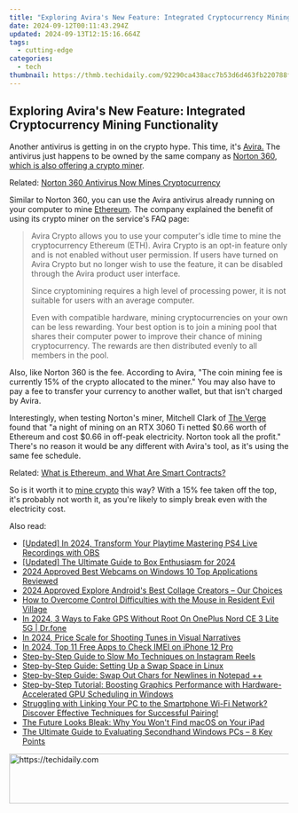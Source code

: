 ```yaml
---
title: "Exploring Avira's New Feature: Integrated Cryptocurrency Mining Functionality"
date: 2024-09-12T00:11:43.294Z
updated: 2024-09-13T12:15:16.664Z
tags:
  - cutting-edge
categories:
  - tech
thumbnail: https://thmb.techidaily.com/92290ca438acc7b53d6d463fb220788f23c7aae03036a5859c384dd9ace3b529.jpg
---
```


## Exploring Avira's New Feature: Integrated Cryptocurrency Mining Functionality

Another antivirus is getting in on the crypto hype. This time, it's [Avira.](https://support.avira.com/hc/en-us/articles/4407469485585-What-is-Avira-Crypto-) The antivirus just happens to be owned by the same company as [Norton 360, which is also offering a crypto miner](https://screen-mirror.techidaily.com/in-2024-3-facts-you-need-to-know-about-screen-mirroring-samsung-galaxy-a15-4g-drfone-by-drfone-android/).

Related: [Norton 360 Antivirus Now Mines Cryptocurrency](https://screen-mirror.techidaily.com/in-2024-3-facts-you-need-to-know-about-screen-mirroring-samsung-galaxy-a15-4g-drfone-by-drfone-android/) 

 Similar to Norton 360, you can use the Avira antivirus already running on your computer to mine [Ethereum](https://extra-information.techidaily.com/in-2024-automated-opener-your-srt-files-windows-and-mac/). The company explained the benefit of using its crypto miner on the service's FAQ page:

> Avira Crypto allows you to use your computer's idle time to mine the cryptocurrency Ethereum (ETH). Avira Crypto is an opt-in feature only and is not enabled without user permission. If users have turned on Avira Crypto but no longer wish to use the feature, it can be disabled through the Avira product user interface.
> 
> Since cryptomining requires a high level of processing power, it is not suitable for users with an average computer.
> 
> Even with compatible hardware, mining cryptocurrencies on your own can be less rewarding. Your best option is to join a mining pool that shares their computer power to improve their chance of mining cryptocurrency. The rewards are then distributed evenly to all members in the pool.

 Also, like Norton 360 is the fee. According to Avira, "The coin mining fee is currently 15% of the crypto allocated to the miner." You may also have to pay a fee to transfer your currency to another wallet, but that isn't charged by Avira.

 Interestingly, when testing Norton's miner, Mitchell Clark of [The Verge](https://www.theverge.com/2022/1/7/22869528/norton-crypto-miner-security-software-reaction) found that "a night of mining on an RTX 3060 Ti netted $0.66 worth of Ethereum and cost $0.66 in off-peak electricity. Norton took all the profit." There's no reason it would be any different with Avira's tool, as it's using the same fee schedule.

Related: [What is Ethereum, and What Are Smart Contracts?](https://extra-information.techidaily.com/in-2024-automated-opener-your-srt-files-windows-and-mac/) 

 So is it worth it to [mine crypto](https://fix-guide.techidaily.com/reliable-user-guide-to-fix-vivo-y100a-running-slow-and-freezing-drfone-by-drfone-fix-android-problems-fix-android-problems/) this way? With a 15% fee taken off the top, it's probably not worth it, as you're likely to simply break even with the electricity cost.

<ins class="adsbygoogle"
     style="display:block"
     data-ad-format="autorelaxed"
     data-ad-client="ca-pub-7571918770474297"
     data-ad-slot="1223367746"></ins>

<ins class="adsbygoogle"
     style="display:block"
     data-ad-client="ca-pub-7571918770474297"
     data-ad-slot="8358498916"
     data-ad-format="auto"
     data-full-width-responsive="true"></ins>

<span class="atpl-alsoreadstyle">Also read:</span>
<div><ul>
<li><a href="https://on-screen-recording.techidaily.com/updated-in-2024-transform-your-playtime-mastering-ps4-live-recordings-with-obs/"><u>[Updated] In 2024, Transform Your Playtime Mastering PS4 Live Recordings with OBS</u></a></li>
<li><a href="https://fox-direct.techidaily.com/updated-the-ultimate-guide-to-box-enthusiasm-for-2024/"><u>[Updated] The Ultimate Guide to Box Enthusiasm for 2024</u></a></li>
<li><a href="https://video-capture.techidaily.com/2024-approved-best-webcams-on-windows-10-top-applications-reviewed/"><u>2024 Approved Best Webcams on Windows 10 Top Applications Reviewed</u></a></li>
<li><a href="https://some-techniques.techidaily.com/2024-approved-explore-androids-best-collage-creators-our-choices/"><u>2024 Approved Explore Android's Best Collage Creators – Our Choices</u></a></li>
<li><a href="https://program-issues.techidaily.com/how-to-overcome-control-difficulties-with-the-mouse-in-resident-evil-village/"><u>How to Overcome Control Difficulties with the Mouse in Resident Evil Village</u></a></li>
<li><a href="https://change-location.techidaily.com/in-2024-3-ways-to-fake-gps-without-root-on-oneplus-nord-ce-3-lite-5g-drfone-by-drfone-virtual-android/"><u>In 2024, 3 Ways to Fake GPS Without Root On OnePlus Nord CE 3 Lite 5G | Dr.fone</u></a></li>
<li><a href="https://extra-skills.techidaily.com/in-2024-price-scale-for-shooting-tunes-in-visual-narratives/"><u>In 2024, Price Scale for Shooting Tunes in Visual Narratives</u></a></li>
<li><a href="https://sim-unlock.techidaily.com/in-2024-top-11-free-apps-to-check-imei-on-iphone-12-pro-by-drfone-ios/"><u>In 2024, Top 11 Free Apps to Check IMEI on iPhone 12 Pro</u></a></li>
<li><a href="https://instagram-clips.techidaily.com/step-by-step-guide-to-slow-mo-techniques-on-instagram-reels/"><u>Step-by-Step Guide to Slow Mo Techniques on Instagram Reels</u></a></li>
<li><a href="https://some-skills.techidaily.com/step-by-step-guide-setting-up-a-swap-space-in-linux/"><u>Step-by-Step Guide: Setting Up a Swap Space in Linux</u></a></li>
<li><a href="https://some-skills.techidaily.com/step-by-step-guide-swap-out-chars-for-newlines-in-notepad-plusplus/"><u>Step-by-Step Guide: Swap Out Chars for Newlines in Notepad ++</u></a></li>
<li><a href="https://some-skills.techidaily.com/step-by-step-tutorial-boosting-graphics-performance-with-hardware-accelerated-gpu-scheduling-in-windows/"><u>Step-by-Step Tutorial: Boosting Graphics Performance with Hardware-Accelerated GPU Scheduling in Windows</u></a></li>
<li><a href="https://some-skills.techidaily.com/struggling-with-linking-your-pc-to-the-smartphone-wi-fi-network-discover-effective-techniques-for-successful-pairing/"><u>Struggling with Linking Your PC to the Smartphone Wi-Fi Network? Discover Effective Techniques for Successful Pairing!</u></a></li>
<li><a href="https://some-skills.techidaily.com/the-future-looks-bleak-why-you-wont-find-macos-on-your-ipad/"><u>The Future Looks Bleak: Why You Won't Find macOS on Your iPad</u></a></li>
<li><a href="https://some-skills.techidaily.com/the-ultimate-guide-to-evaluating-secondhand-windows-pcs-8-key-points/"><u>The Ultimate Guide to Evaluating Secondhand Windows PCs – 8 Key Points</u></a></li>
</ul></div>

<!-- affiliate ads begin -->
<a href="https://review-au.sjv.io/c/5597632/2098702/14409" target="_top" id="2098702">
  <img src="//a.impactradius-go.com/display-ad/14409-2098702" border="0" alt="https://techidaily.com" width="728" height="90"/>
</a>
<img height="0" width="0" src="https://review-au.sjv.io/i/5597632/2098702/14409" style="position:absolute;visibility:hidden;" border="0" />
<!-- affiliate ads end -->

